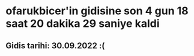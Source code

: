 # ofarukbicer'in gidisine son 4 gun 18 saat 20 dakika 29 saniye kaldi

## Gidis tarihi: 30.09.2022 :(